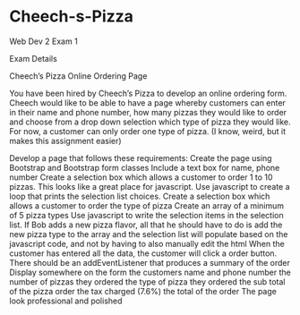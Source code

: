 # Cheech-s-Pizza
Web Dev 2 Exam 1

Exam Details

Cheech’s Pizza Online Ordering Page

You have been hired by Cheech’s Pizza to develop an online ordering form. Cheech would like to be able to have a page whereby customers can enter in their name and phone number, how many pizzas they would like to order and choose from a drop down selection which type of pizza they would like. For now, a customer can only order one type of pizza. (I know, weird, but it makes this assignment easier)

Develop a page that follows these requirements:
Create the page using Bootstrap and Bootstrap form classes
Include a text box for name, phone number
Create a selection box which allows a customer to order 1 to 10 pizzas.
This looks like a great place for javascript. Use javascript to create a loop that prints the selection list choices.
Create a selection box which allows a customer to order the type of pizza
Create an array of a minimum of 5 pizza types
Use javascript to write the selection items in the selection list.
If Bob adds a new pizza flavor, all that he should have to do is add the new pizza type to the array and the selection list will populate based on the javascript code, and not by having to also manually edit the html
When the customer has entered all the data, the customer will click a order button. There should be an addEventListener that produces a summary of the order
Display somewhere on the form
the customers name and phone number
the number of pizzas they ordered
the type of pizza they ordered
the sub total of the pizza order
the tax charged (7.6%)
the total of the order
The page look professional and polished
